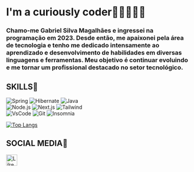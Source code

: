 # I'm a curiously coder🌌🕵🏽‍♂✨
### <p> Chamo-me Gabriel Silva Magalhães e ingressei na programação em 2023. Desde então, me apaixonei pela área de tecnologia e tenho me dedicado intensamente ao aprendizado e desenvolvimento de habilidades em diversas linguagens e ferramentas. Meu objetivo é continuar evoluindo e me tornar um profissional destacado no setor tecnológico. </p>


## SKILLS🐲
![Spring](https://img.shields.io/badge/Spring-6DB33F?style=for-the-badge&logo=spring&logoColor=white)
![Hibernate](https://img.shields.io/badge/Hibernate-59666C?style=for-the-badge&logo=Hibernate&logoColor=white)
![Java](https://img.shields.io/badge/Java-ED8B00?style=for-the-badge&logo=openjdk&logoColor=white)
<br>
![Node.js](https://img.shields.io/badge/Node.js-339933.svg?style=for-the-badge&logo=nodedotjs&logoColor=white)
![Next.js](https://img.shields.io/badge/Next.js-000000?style=for-the-badge&logo=next.js&logoColor=white)
![Tailwind](https://img.shields.io/badge/Tailwind-06B6D4.svg?style=for-the-badge&logo=tailwindcss&logoColor=white)
<br>
![VsCode](https://img.shields.io/badge/VSCode-0078D4?style=for-the-badge&logo=visual%20studio%20code&logoColor=white)
![Git](https://img.shields.io/badge/GIT-E44C30?style=for-the-badge&logo=git&logoColor=white)
![Insomnia](https://img.shields.io/badge/Insomnia-5849BE.svg?style=for-the-badge&logo=insomnia&logoColor=white)


          

[![Top Langs](https://github-readme-stats.vercel.app/api/top-langs/?username=gabrielsilvamagalhaes&layout=compact&theme=tokyonight)](https://github.com/anuraghazra/github-readme-stats)

## SOCIAL MEDIA📱
[<image src = 'https://img.shields.io/badge/LinkedIn-0077B5?style=for-the-badge&logo=linkedin&logoColor=white' alt= 'Likedin' height= '30'>](https://www.linkedin.com/in/gabriel-smagalhaes32/)
          
          

